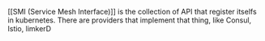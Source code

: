[[SMI (Service Mesh Interface)]] is the collection of API that register itselfs in kubernetes.
There are providers that implement that thing, like Consul, Istio, limkerD

